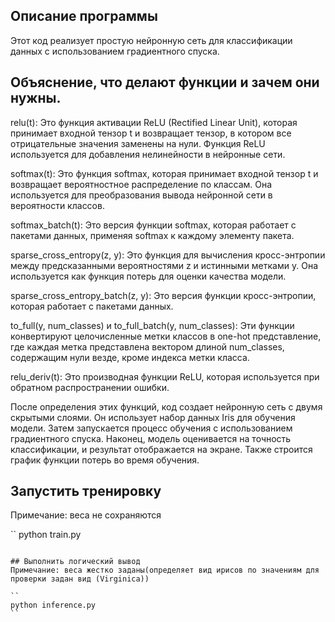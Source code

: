 ## Описание программы

Этот код реализует простую нейронную сеть для классификации данных с использованием градиентного спуска. 

## Объяснение, что делают функции и зачем они нужны.

relu(t): Это функция активации ReLU (Rectified Linear Unit), которая принимает входной тензор t и возвращает тензор,
в котором все отрицательные значения заменены на нули. Функция ReLU используется для добавления нелинейности в нейронные сети.

softmax(t): Это функция softmax, которая принимает входной тензор t и возвращает вероятностное распределение по классам.
Она используется для преобразования вывода нейронной сети в вероятности классов.

softmax_batch(t): Это версия функции softmax, которая работает с пакетами данных, применяя softmax к каждому элементу пакета.

sparse_cross_entropy(z, y): Это функция для вычисления кросс-энтропии между предсказанными вероятностями z и истинными метками y.
Она используется как функция потерь для оценки качества модели.

sparse_cross_entropy_batch(z, y): Это версия функции кросс-энтропии, которая работает с пакетами данных.

to_full(y, num_classes) и to_full_batch(y, num_classes): Эти функции конвертируют целочисленные метки классов
в one-hot представление, где каждая метка представлена вектором длиной num_classes, содержащим нули везде,
кроме индекса метки класса.

relu_deriv(t): Это производная функции ReLU, которая используется при обратном распространении ошибки.

После определения этих функций, код создает нейронную сеть с двумя скрытыми слоями. Он использует набор данных Iris для обучения модели. Затем запускается процесс обучения с использованием градиентного спуска. Наконец, модель оценивается на точность классификации, и результат отображается на экране. Также строится график функции потерь во время обучения.

## Запустить тренировку
Примечание: веса не сохраняются

``
python train.py
```

## Выполнить логический вывод
Примечание: веса жестко заданы(определяет вид ирисов по значениям для проверки задан вид (Virginica))

``
python inference.py
``